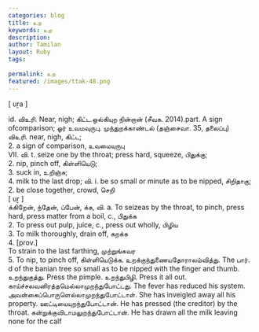 ```yaml
---
categories: blog
title: உற
keywords: உற
description: 
author: Tamilan
layout: Ruby
tags: 
 
permalink: உற
featured: /images/ttak-48.png
---
```

  
[ uṟa ]  
  
id. விஉரி. Near, nigh; கிட்ட.ஒல்கியுற நின்றான் (சீவக. 2014).part. A sign ofcomparison; ஓர் உவமவுருபு. முந்துறக்காண்டல் (தஞ்சைவா. 35, தலைப்பு)  
விஉரி. near, nigh, கிட்ட;  
2. a sign of comparison, உவமையுருபு  
VII. வி. t. seize one by the throat; press hard, squeeze, பிதுக்கு;  
2. nip, pinch off, கிள்ளியெடு;  
3. suck in, உறிஞ்சு;  
4. milk to the last drop; வி. i. be so small or minute as to be nipped, சிறிதாகு;  
2. be close together, crowd, செறி  
[ uṟ ]  
க்கிறேன், ந்தேன், ப்பேன், க்க, வி. a. To seizeas by the throat, to pinch, press hard, press matter from a boil, c., பிதுக்க  
2. To press out pulp, juice, c., press out wholly, பிழிய  
3. To milk thoroughly, drain off, கறக்க  
4. [prov.]  
To strain to the last farthing, முற்றுங்கவர  
5. To nip, to pinch off, கிள்ளியெடுக்க. உறக்குந்துணையதோராலம்வித்து. The பார். d of the banian tree so small as to be nipped with the finger and thumb. உறந்துகுத்து. Press the pimple. உறந்துபிழி. Press it all out. காய்ச்சலவனிரத்தமெல்லாமுறந்துபோட்டது. The fever has reduced his system. அவன்கைப்பொருளெல்லாமுறந்துபோட்டாள். She has inveigled away all his property. ஊட்டியையுறந்துபோட்டான். He has pressed (the creditor) by the throat. கன்றுக்குவிடாமலுறந்துபோட்டான். He has drawn all the milk leaving none for the calf